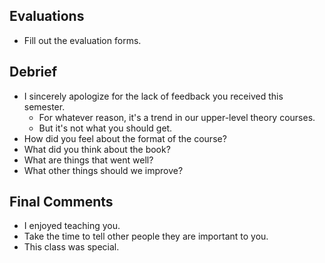 Evaluations
-----------

* Fill out the evaluation forms.

Debrief
-------

* I sincerely apologize for the lack of feedback you received this semester.
    * For whatever reason, it's a trend in our upper-level theory courses.
    * But it's not what you should get.
* How did you feel about the format of the course?
* What did you think about the book?
* What are things that went well?
* What other things should we improve?

Final Comments
--------------

* I enjoyed teaching you.
* Take the time to tell other people they are important to you.
* This class was special.
